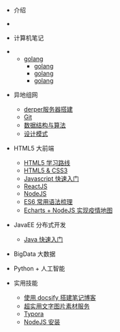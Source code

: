 <!-- docs/_sidebar.md -->
- 介绍
- [](README "Think About AI")

- 计算机笔记

- - [golang](ebook/01_ES6/)
     - [golang](ebook/01_ES6/)
     -   [golang](ebook/01_ES6/)
      - [golang](ebook/01_ES6/)

- 异地组网

  - [derper服务器搭建](异地组网/derper服务器搭建.md)
  - [Git](public/02_Git/)
  - [数据结构与算法](public/03_Datastructure/)
  - [设计模式](public/04_Designpattern/)

- HTML5 大前端

  - [HTML5 学习路线](html5/00_Paths/)
  - [HTML5 & CSS3](html5/01_Html/)
  - [Javascript 快速入门](html5/02_Javascript/)
  - [ReactJS](html5/03_React/)
  - [NodeJS](html5/04_Node/)
  - [ES6 常用语法梳理](html5/11_ES6/)
  - [Echarts + NodeJS 实现疫情地图](html5/03_Echarts/)

- JavaEE 分布式开发

  - [Java 快速入门](javaee/01_Java/)

- BigData 大数据

- Python + 人工智能

- 实用技能
  - [使用 docsify 搭建笔记博客](other/01_Docsify/ "使用 docsify 搭建笔记博客")
  - [超实用文字图片素材服务](other/02_Lorem/)
  - [Typora](other/03_Typora/)
  - [NodeJS 安装](other/03_XXXX/)